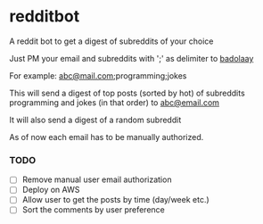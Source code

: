 # redditbot
A reddit bot to get a digest of subreddits of your choice

Just PM your email and subreddits with ';' as delimiter to [badolaay](https://www.reddit.com/user/badolaay/)

For example: abc@mail.com;programming;jokes

This will send a digest of top posts (sorted by hot) of subreddits programming and jokes (in that order) to abc@email.com

It will also send a digest of a random subreddit

As of now each email has to be manually authorized.


### TODO

- [ ] Remove manual user email authorization
- [ ] Deploy on AWS
- [ ] Allow user to get the posts by time (day/week etc.)
- [ ] Sort the comments by user preference
